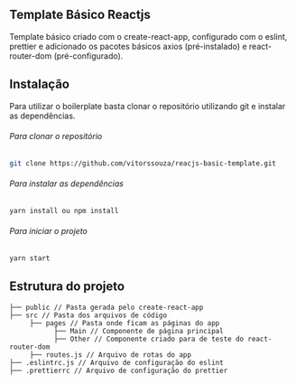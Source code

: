 ## Template Básico Reactjs

Template básico criado com o create-react-app, configurado com o eslint, prettier e adicionado os pacotes básicos axios (pré-instalado) e react-router-dom (pré-configurado).

## Instalação


Para utilizar o boilerplate basta clonar o repositório utilizando git e instalar as dependências.

###### Para clonar o repositório

```bash
git clone https://github.com/vitorssouza/reacjs-basic-template.git
```

###### Para instalar as dependências

```bash
yarn install ou npm install
```

###### Para iniciar o projeto

```bash
yarn start
```

## Estrutura do projeto

```
├── public // Pasta gerada pelo create-react-app
├── src // Pasta dos arquivos de código
     ├── pages // Pasta onde ficam as páginas do app
           ├── Main // Componente de página principal
           ├── Other // Componente criado para de teste do react-router-dom
     ├── routes.js // Arquivo de rotas do app
├── .eslintrc.js // Arquivo de configuração do eslint
├── .prettierrc // Arquivo de configuração do prettier

```
